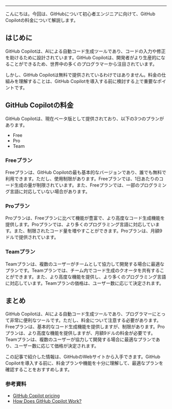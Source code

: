 <!--
title: GitHub Copilotの料金について
tags: github, copilot, 料金
id: 
private: false
-->

---
こんにちは。今回は、GitHubについて初心者エンジニアに向けて、GitHub Copilotの料金について解説します。

## はじめに

GitHub Copilotは、AIによる自動コード生成ツールであり、コードの入力や修正を助けるために設計されています。GitHub Copilotは、開発者がより生産的になることができるため、世界中の多くのプログラマーから注目されています。

しかし、GitHub Copilotは無料で提供されているわけではありません。料金の仕組みを理解することは、GitHub Copilotを導入する前に検討する上で重要なポイントです。

## GitHub Copilotの料金

GitHub Copilotは、現在ベータ版として提供されており、以下の3つのプランがあります。

- Free
- Pro
- Team

### Freeプラン

Freeプランは、GitHub Copilotの最も基本的なバージョンであり、誰でも無料で利用できます。ただし、使用制限があります。Freeプランでは、1日あたりのコード生成の量が制限されています。また、Freeプランでは、一部のプログラミング言語に対応していない場合があります。

### Proプラン

Proプランは、Freeプランに比べて機能が豊富で、より高度なコード生成機能を提供します。Proプランでは、より多くのプログラミング言語に対応しています。また、制限されたコード量を増やすことができます。Proプランは、月額9ドルで提供されています。

### Teamプラン

Teamプランは、複数のユーザーがチームとして協力して開発する場合に最適なプランです。Teamプランでは、チーム内でコード生成のクオータを共有することができます。また、より高度な機能を提供し、より多くのプログラミング言語に対応しています。Teamプランの価格は、ユーザー数に応じて決定されます。

## まとめ

GitHub Copilotは、AIによる自動コード生成ツールであり、プログラマーにとって非常に便利なツールです。ただし、料金について注意する必要があります。Freeプランは、基本的なコード生成機能を提供しますが、制限があります。Proプランは、より高度な機能を提供しますが、月額9ドルの料金が必要です。Teamプランは、複数のユーザーが協力して開発する場合に最適なプランであり、ユーザー数に応じて価格が決定されます。

この記事で紹介した情報は、GitHubのWebサイトから入手できます。GitHub Copilotを導入する前に、料金プランや機能を十分に理解して、最適なプランを確認することをおすすめします。

### 参考資料

- [GitHub Copilot pricing](https://copilot.github.com/pricing/)
- [How Does GitHub Copilot Work?](https://towardsdatascience.com/how-does-github-copilot-work-4f0e9c4a2483)